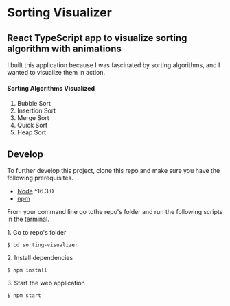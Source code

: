 # Sorting Visualizer

## React TypeScript app to visualize sorting algorithm with animations

I built this application because I was fascinated by sorting algorithms, and I wanted to visualize them in action.

#### <b>Sorting Algorithms Visualized</b>

1. Bubble Sort
2. Insertion Sort
3. Merge Sort
4. Quick Sort
5. Heap Sort

## Develop

To further develop this project, clone this repo and make sure you have the following prerequisites.

- [Node](https://nodejs.org/en/download/) ^16.3.0
- [npm](https://nodejs.org/en/download/package-manager/)

From your command line go tothe repo's folder and run the following scripts in the terminal.

1\. Go to repo's folder

```terminal
$ cd sorting-visualizer
```

2\. Install dependencies

```terminal
$ npm install
```

3\. Start the web application

```terminal
$ npm start
```
